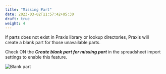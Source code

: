 ```yaml
---
title: "Missing Part"
date: 2023-03-02T11:57:42+05:30
draft: true
weight: 4
---
```


If parts does not exist in Praxis library or lookup directories, Praxis will create a blank part for those unavailable parts.

Check ON the **_Create blank part for missing part_** in the spreadsheet import settings to enable this feature.

![Blank part](/images/blankpart.png)